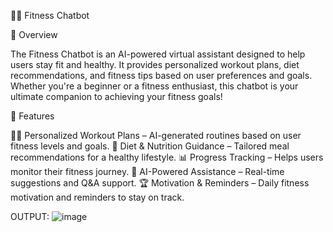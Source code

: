 🏋️‍♂️ Fitness Chatbot


📌 Overview


The Fitness Chatbot is an AI-powered virtual assistant designed to help users stay fit and healthy. It provides personalized workout plans, diet recommendations, and fitness tips based on user preferences and goals. Whether you're a beginner or a fitness enthusiast, this chatbot is your ultimate companion to achieving your fitness goals!

🚀 Features


🏃‍♂️ Personalized Workout Plans – AI-generated routines based on user fitness levels and goals.
🍎 Diet & Nutrition Guidance – Tailored meal recommendations for a healthy lifestyle.
📊 Progress Tracking – Helps users monitor their fitness journey.
🤖 AI-Powered Assistance – Real-time suggestions and Q&A support.
🏆 Motivation & Reminders – Daily fitness motivation and reminders to stay on track.


OUTPUT:
![image](https://github.com/user-attachments/assets/92e61248-33bd-439a-9cde-130f15260c3c)
